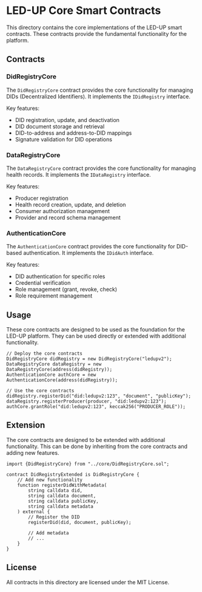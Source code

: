 # LED-UP Core Smart Contracts

This directory contains the core implementations of the LED-UP smart contracts. These contracts provide the fundamental functionality for the platform.

## Contracts

### DidRegistryCore

The `DidRegistryCore` contract provides the core functionality for managing DIDs (Decentralized Identifiers). It implements the `IDidRegistry` interface.

Key features:

- DID registration, update, and deactivation
- DID document storage and retrieval
- DID-to-address and address-to-DID mappings
- Signature validation for DID operations

### DataRegistryCore

The `DataRegistryCore` contract provides the core functionality for managing health records. It implements the `IDataRegistry` interface.

Key features:

- Producer registration
- Health record creation, update, and deletion
- Consumer authorization management
- Provider and record schema management

### AuthenticationCore

The `AuthenticationCore` contract provides the core functionality for DID-based authentication. It implements the `IDidAuth` interface.

Key features:

- DID authentication for specific roles
- Credential verification
- Role management (grant, revoke, check)
- Role requirement management

## Usage

These core contracts are designed to be used as the foundation for the LED-UP platform. They can be used directly or extended with additional functionality.

```solidity
// Deploy the core contracts
DidRegistryCore didRegistry = new DidRegistryCore("ledupv2");
DataRegistryCore dataRegistry = new DataRegistryCore(address(didRegistry));
AuthenticationCore authCore = new AuthenticationCore(address(didRegistry));

// Use the core contracts
didRegistry.registerDid("did:ledupv2:123", "document", "publicKey");
dataRegistry.registerProducer(producer, "did:ledupv2:123");
authCore.grantRole("did:ledupv2:123", keccak256("PRODUCER_ROLE"));
```

## Extension

The core contracts are designed to be extended with additional functionality. This can be done by inheriting from the core contracts and adding new features.

```solidity
import {DidRegistryCore} from "../core/DidRegistryCore.sol";

contract DidRegistryExtended is DidRegistryCore {
    // Add new functionality
    function registerDidWithMetadata(
        string calldata did,
        string calldata document,
        string calldata publicKey,
        string calldata metadata
    ) external {
        // Register the DID
        registerDid(did, document, publicKey);

        // Add metadata
        // ...
    }
}
```

## License

All contracts in this directory are licensed under the MIT License.
